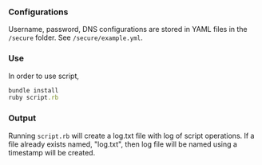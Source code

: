 ### Configurations
Username, password, DNS configurations are stored in YAML files in the ````/secure```` folder. See ````/secure/example.yml````.  


### Use

In order to use script,  
````ruby 
bundle install
ruby script.rb
````

### Output   
Running ````script.rb```` will create a log.txt file with log of script operations. If a file already exists named, "log.txt", then log file will be named using a timestamp will be created.
